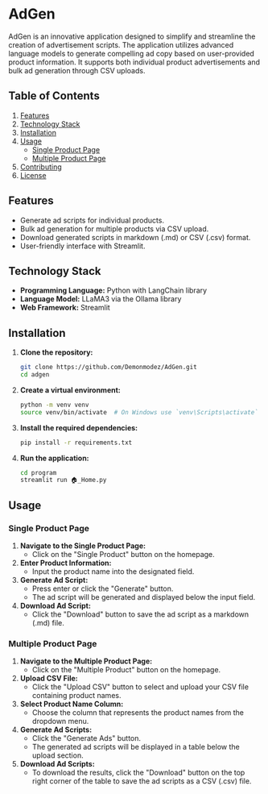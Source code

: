 # AdGen

AdGen is an innovative application designed to simplify and streamline the creation of advertisement scripts. The application utilizes advanced language models to generate compelling ad copy based on user-provided product information. It supports both individual product advertisements and bulk ad generation through CSV uploads.

## Table of Contents

1. [Features](#features)
2. [Technology Stack](#technology-stack)
3. [Installation](#installation)
4. [Usage](#usage)
   - [Single Product Page](#single-product-page)
   - [Multiple Product Page](#multiple-product-page)
5. [Contributing](#contributing)
6. [License](#license)

## Features

- Generate ad scripts for individual products.
- Bulk ad generation for multiple products via CSV upload.
- Download generated scripts in markdown (.md) or CSV (.csv) format.
- User-friendly interface with Streamlit.

## Technology Stack

- **Programming Language:** Python with LangChain library
- **Language Model:** LLaMA3 via the Ollama library
- **Web Framework:** Streamlit

## Installation

1. **Clone the repository:**
   ```bash
   git clone https://github.com/Demonmodez/AdGen.git
   cd adgen
   ```

2. **Create a virtual environment:**
   ```bash
   python -m venv venv
   source venv/bin/activate  # On Windows use `venv\Scripts\activate`
   ```

3. **Install the required dependencies:**
   ```bash
   pip install -r requirements.txt
   ```

4. **Run the application:**
   ```bash
   cd program
   streamlit run 🏠_Home.py
   ```

## Usage

### Single Product Page

1. **Navigate to the Single Product Page:**
   - Click on the "Single Product" button on the homepage.
2. **Enter Product Information:**
   - Input the product name into the designated field.
3. **Generate Ad Script:**
   - Press enter or click the "Generate" button.
   - The ad script will be generated and displayed below the input field.
4. **Download Ad Script:**
   - Click the "Download" button to save the ad script as a markdown (.md) file.

### Multiple Product Page

1. **Navigate to the Multiple Product Page:**
   - Click on the "Multiple Product" button on the homepage.
2. **Upload CSV File:**
   - Click the "Upload CSV" button to select and upload your CSV file containing product names.
3. **Select Product Name Column:**
   - Choose the column that represents the product names from the dropdown menu.
4. **Generate Ad Scripts:**
   - Click the "Generate Ads" button.
   - The generated ad scripts will be displayed in a table below the upload section.
5. **Download Ad Scripts:**
   - To download the results, click the "Download" button on the top right corner of the table to save the ad scripts as a CSV (.csv) file.